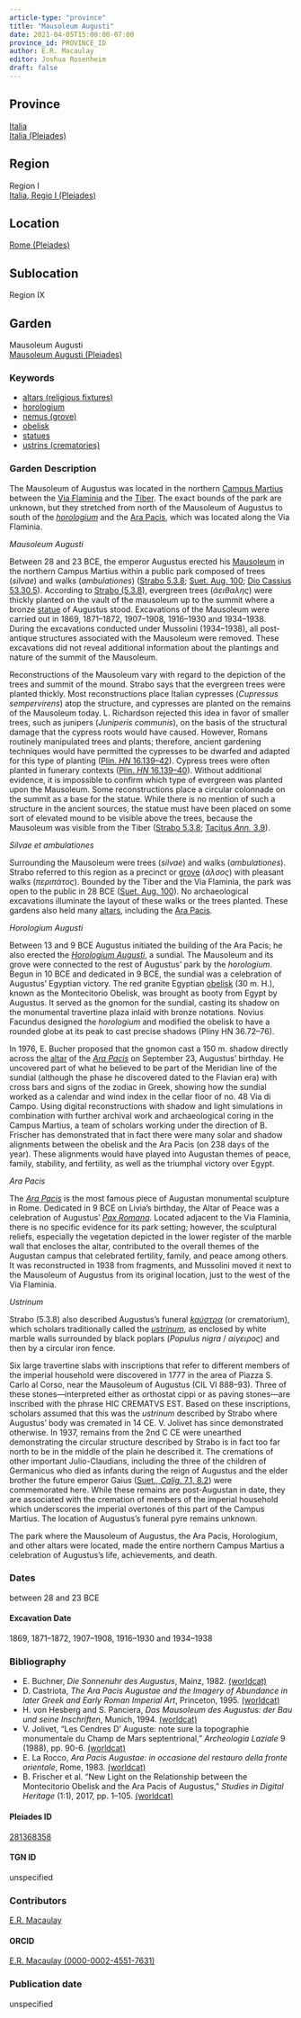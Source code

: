 ```yaml
---
article-type: "province"
title: "Mausoleum Augusti"
date: 2021-04-05T15:00:00-07:00
province_id: PROVINCE_ID
author: E.R. Macaulay
editor: Joshua Rosenheim
draft: false
---
```


## Province

[Italia]({{<relref"../../../..">}}) \
[Italia (Pleiades)](https://pleiades.stoa.org/places/1052)

## Region

Region I \
[Italia, Regio I (Pleiades)](https://pleiades.stoa.org/places/441075550)

## Location

[Rome (Pleiades)](https://pleiades.stoa.org/places/423025)

<!-- ### Location Description -->

## Sublocation

Region IX <!-- Pleiades link?-->

<!-- ### Sublocation Description -->

## Garden

Mausoleum Augusti \
[Mausoleum Augusti (Pleiades)](https://pleiades.stoa.org/places/281368358)

### Keywords

- [altars (religious fixtures)](http://vocab.getty.edu/page/aat/300003725)
- [horologium](http://vocab.getty.edu/page/aat/300404895)
- [nemus (grove)](http://vocab.getty.edu/page/aat/300008884)
- [obelisk](http://vocab.getty.edu/page/aat/300007021)
- [statues](http://vocab.getty.edu/page/aat/300047600)
- [ustrins (crematories)](http://vocab.getty.edu/page/aat/300005876)

### Garden Description

The Mausoleum of Augustus was located in the northern [Campus Martius](https://en.wikipedia.org/wiki/Campus_Martius) between the [Via Flaminia](https://en.wikipedia.org/wiki/Via_Flaminia) and the [Tiber](https://www.britannica.com/place/Tiber-River). The exact bounds of the park are unknown, but they stretched from north of the Mausoleum of Augustus to south of the [*horologium*](http://vocab.getty.edu/page/aat/300404895) and the [Ara Pacis](https://en.wikipedia.org/wiki/Ara_Pacis), which was located along the Via Flaminia.

*Mausoleum Augusti*

Between 28 and 23 BCE, the emperor Augustus erected his [Mausoleum](https://www.digitalaugustanrome.org/records/mausoleum-augustus/) in the northern Campus Martius within a public park composed of trees (*silvae*) and walks (*ambulationes*) ([Strabo 5.3.8](http://http://data.perseus.org/citations/urn:cts:greekLit:tlg0099.tlg001.perseus-eng2:5.3.8); [Suet. Aug. 100](https://bit.ly/SuetTib); [Dio Cassius 53.30.5](https://bit.ly/CDioE53)). According to [Strabo (5.3.8)](http://http://data.perseus.org/citations/urn:cts:greekLit:tlg0099.tlg001.perseus-eng2:5.3.8), evergreen trees (*άειθαλης*) were thickly planted on the vault of the mausoleum up to the summit where a bronze [statue](http://vocab.getty.edu/page/aat/300047600) of Augustus stood. Excavations of the Mausoleum were carried out in 1869, 1871–1872, 1907–1908, 1916–1930 and 1934–1938. During the excavations conducted under Mussolini (1934–1938), all post-antique structures associated with the Mausoleum were removed. These excavations did not reveal additional information about the plantings and nature of the summit of the Mausoleum.

Reconstructions of the Mausoleum vary with regard to the depiction of the trees and summit of the mound. Strabo says that the evergreen trees were planted thickly. Most reconstructions place Italian cypresses (*Cupressus sempervirens*) atop the structure, and cypresses are planted on the remains of the Mausoleum today. L. Richardson rejected this idea in favor of smaller trees, such as junipers (*Juniperis communis*), on the basis of the structural damage that the cypress roots would have caused. However, Romans routinely manipulated trees and plants; therefore, ancient gardening techniques would have permitted the cypresses to be dwarfed and adapted for this type of planting ([Plin. *HN* 16.139–42](https://penelope.uchicago.edu/Thayer/L/Roman/Texts/Pliny_the_Elder/16*.html)). Cypress trees were often planted in funerary contexts ([Plin. *HN* 16.139–40](https://penelope.uchicago.edu/Thayer/L/Roman/Texts/Pliny_the_Elder/16*.html)). Without additional evidence, it is impossible to confirm which type of evergreen was planted upon the Mausoleum. Some reconstructions place a circular colonnade on the summit as a base for the statue. While there is no mention of such a structure in the ancient sources, the statue must have been placed on some sort of elevated mound to be visible above the trees, because the Mausoleum was visible from the Tiber ([Strabo 5.3.8](http://http://data.perseus.org/citations/urn:cts:greekLit:tlg0099.tlg001.perseus-eng2:5.3.8); [Tacitus *Ann.* 3.9](https://penelope.uchicago.edu/Thayer/E/Roman/Texts/Tacitus/Annals/3A*.html)).

*Silvae et ambulationes*

Surrounding the Mausoleum were trees (*silvae*) and walks (*ambulationes*). Strabo referred to this region as a precinct or [grove](http://vocab.getty.edu/page/aat/300008884) (*άλσος*) with pleasant walks (*περιπάτος*). Bounded by the Tiber and the Via Flaminia, the park was open to the public in 28 BCE ([Suet. Aug. 100](http://www.perseus.tufts.edu/hopper/text?doc=Perseus%3Atext%3A1999.02.0132%3Alife%3Daug.%3Achapter%3D99)). No archaeological excavations illuminate the layout of these walks or the trees planted. These gardens also held many [altars](http://vocab.getty.edu/page/aat/300003725), including the [Ara Pacis](https://en.wikipedia.org/wiki/Ara_Pacis).

*Horologium Augusti*

Between 13 and 9 BCE Augustus initiated the building of the Ara Pacis; he also erected the [*Horologium Augusti*](https://penelope.uchicago.edu/~grout/encyclopaedia_romana/romanurbs/horologium.html), a sundial. The Mausoleum and its grove were connected to the rest of Augustus’ park by the *horologium*. Begun in 10 BCE and dedicated in 9 BCE, the sundial was a celebration of Augustus’ Egyptian victory. The red granite Egyptian [obelisk](http://vocab.getty.edu/page/aat/300007021) (30 m. H.), known as the Montecitorio Obelisk, was brought as booty from Egypt by Augustus. It served as the gnomon for the sundial, casting its shadow on the monumental travertine plaza inlaid with bronze notations. Novius Facundus designed the *horologium* and modified the obelisk to have a rounded globe at its peak to cast precise shadows (Pliny HN 36.72–76).

In 1976, E. Bucher proposed that the gnomon cast a 150 m. shadow directly across the [altar](http://vocab.getty.edu/page/aat/300003725) of the [*Ara Pacis*](https://penelope.uchicago.edu/~grout/encyclopaedia_romana/romanurbs/arapacis.html) on September 23, Augustus’ birthday. He uncovered part of what he believed to be part of the Meridian line of the sundial (although the phase he discovered dated to the Flavian era) with cross bars and signs of the zodiac in Greek, showing how the sundial worked as a calendar and wind index in the cellar floor of no. 48 Via di Campo. Using digital reconstructions with shadow and light simulations in combination with further archival work and archaeological coring in the Campus Martius, a team of scholars working under the direction of B. Frischer has demonstrated that in fact there were many solar and shadow alignments between the obelisk and the Ara Pacis (on 238 days of the year). These alignments would have played into Augustan themes of peace, family, stability, and fertility, as well as the triumphal victory over Egypt.

*Ara Pacis*

The [*Ara Pacis*](https://penelope.uchicago.edu/~grout/encyclopaedia_romana/romanurbs/arapacis.html) is the most famous piece of Augustan monumental sculpture in Rome. Dedicated in 9 BCE on Livia’s birthday, the Altar of Peace was a celebration of Augustus’ [*Pax Romana*](https://www.britannica.com/event/Pax-Romana). Located adjacent to the Via Flaminia, there is no specific evidence for its park setting; however, the sculptural reliefs, especially the vegetation depicted in the lower register of the marble wall that encloses the altar, contributed to the overall themes of the Augustan campus that celebrated fertility, family, and peace among others. It was reconstructed in 1938 from fragments, and Mussolini moved it next to the Mausoleum of Augustus from its original location, just to the west of the Via Flaminia.

*Ustrinum*

Strabo (5.3.8) also described Augustus’s funeral [*kaύστρα*](http://vocab.getty.edu/page/aat/300005876) (or crematorium), which scholars traditionally called the [*ustrinum*](https://www.digitalaugustanrome.org/records/ustrinum-domus-augustae/), as enclosed by white marble walls surrounded by black poplars (*Populus nigra* / *αίγειρος*) and then by a circular iron fence.

Six large travertine slabs with inscriptions that refer to different members of the imperial household were discovered in 1777 in the area of Piazza S. Carlo al Corso, near the Mausoleum of Augustus (CIL VI 888–93). Three of these stones—interpreted either as orthostat cippi or as paving stones—are inscribed with the phrase HIC CREMATVS EST. Based on these inscriptions, scholars assumed that this was the *ustrinum* described by Strabo where Augustus’ body was cremated in 14 CE. V. Jolivet has since demonstrated otherwise. In 1937, remains from the 2nd C CE were unearthed demonstrating the circular structure described by Strabo is in fact too far north to be in the middle of the plain he described it. The cremations of other important Julio-Claudians, including the three of the children of Germanicus who died as infants during the reign of Augustus and the elder brother the future emperor Gaius ([Suet., *Calig.* 7.1, 8.2](https://bit.ly/SuetCal)) were commemorated here. While these remains are post-Augustan in date, they are associated with the cremation of members of the imperial household which underscores the imperial overtones of this part of the Campus Martius. The location of Augustus’s funeral pyre remains unknown.

The park where the Mausoleum of Augustus, the Ara Pacis, Horologium, and other altars were located, made the entire northern Campus Martius a celebration of Augustus’s life, achievements, and death.

### Dates

between 28 and 23 BCE

#### Excavation Date

1869, 1871–1872, 1907–1908, 1916–1930 and 1934–1938

### Bibliography

* E. Buchner, *Die Sonnenuhr des Augustus*, Mainz, 1982. [(worldcat)](http://www.worldcat.org/oclc/469037372)
* D. Castriota, *The Ara Pacis Augustae and the Imagery of Abundance in later Greek and Early Roman Imperial Art*, Princeton, 1995. [(worldcat)](http://www.worldcat.org/oclc/468823329)
* H. von Hesberg and S. Panciera, *Das Mausoleum des Augustus: der Bau und seine Inschriften*, Munich, 1994. [(worldcat)](http://www.worldcat.org/oclc/688385178)
* V. Jolivet, “Les Cendres D’ Auguste: note sure la topographie monumentale du Champ de Mars septentrional,” *Archeologia Laziale* 9 (1988), pp. 90-6. [(worldcat)](http://www.worldcat.org/oclc/489812568)
* E. La Rocco, *Ara Pacis Augustae: in occasione del restauro della fronte orientale*, Rome, 1983. [(worldcat)](http://www.worldcat.org/oclc/60060689)
* B. Frischer et al. “New Light on the Relationship between the Montecitorio Obelisk and the Ara Pacis of Augustus,” *Studies in Digital Heritage* (1:1), 2017, pp. 1–105. [(worldcat)](http://www.worldcat.org/oclc/1224085907)

#### Pleiades ID

[281368358](https://pleiades.stoa.org/places/281368358)

#### TGN ID

unspecified

### Contributors

[E.R. Macaulay](https://emacaulaylewis.com)

#### ORCID

[E.R. Macaulay (0000-0002-4551-7631)](https://orcid.org/0000-0002-4551-7631)

### Publication date

unspecified
